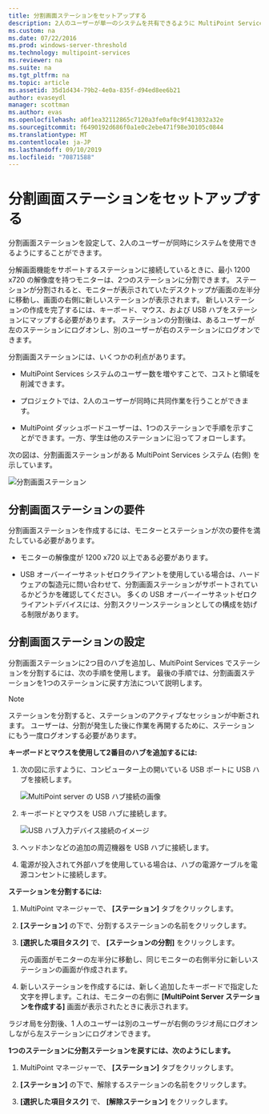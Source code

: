 ```yaml
---
title: 分割画面ステーションをセットアップする
description: 2人のユーザーが単一のシステムを共有できるように MultiPoint Services を設定する方法について説明します。
ms.custom: na
ms.date: 07/22/2016
ms.prod: windows-server-threshold
ms.technology: multipoint-services
ms.reviewer: na
ms.suite: na
ms.tgt_pltfrm: na
ms.topic: article
ms.assetid: 35d1d434-79b2-4e0a-835f-d94ed8ee6b21
author: evaseydl
manager: scottman
ms.author: evas
ms.openlocfilehash: a0f1ea32112865c7120a3fe0af0c9f413032a32e
ms.sourcegitcommit: f6490192d686f0a1e0c2ebe471f98e30105c0844
ms.translationtype: MT
ms.contentlocale: ja-JP
ms.lasthandoff: 09/10/2019
ms.locfileid: "70871588"
---
```

# <a name="set-up-a-split-screen-station"></a>分割画面ステーションをセットアップする
分割画面ステーションを設定して、2人のユーザーが同時にシステムを使用できるようにすることができます。

分解画面機能をサポートするステーションに接続しているときに、最小 1200 x720 の解像度を持つモニターは、2つのステーションに分割できます。 ステーションが分割されると、モニターが表示されていたデスクトップが画面の左半分に移動し、画面の右側に新しいステーションが表示されます。 新しいステーションの作成を完了するには、キーボード、マウス、および USB ハブをステーションにマップする必要があります。 ステーションの分割後は、あるユーザーが左のステーションにログオンし、別のユーザーが右のステーションにログオンできます。  
  
分割画面ステーションには、いくつかの利点があります。  
  
-   MultiPoint Services システムのユーザー数を増やすことで、コストと領域を削減できます。  
  
-   プロジェクトでは、2人のユーザーが同時に共同作業を行うことができます。  
  
-   MultiPoint ダッシュボードユーザーは、1つのステーションで手順を示すことができます。一方、学生は他のステーションに沿ってフォローします。  
  
次の図は、分割画面ステーションがある MultiPoint Services システム (右側) を示しています。  
  
![分割画面ステーション](./media/WMS_diagram3.gif)  
   
## <a name="requirements-for-a-split-screen-station"></a>分割画面ステーションの要件  
分割画面ステーションを作成するには、モニターとステーションが次の要件を満たしている必要があります。  
  
-   モニターの解像度が 1200 x720 以上である必要があります。  
  
-   USB オーバーイーサネットゼロクライアントを使用している場合は、ハードウェアの製造元に問い合わせて、分割画面ステーションがサポートされているかどうかを確認してください。 多くの USB オーバーイーサネットゼロクライアントデバイスには、分割スクリーンステーションとしての構成を妨げる制限があります。  
  
## <a name="setting-up-a-split-screen-station"></a>分割画面ステーションの設定  
分割画面ステーションに2つ目のハブを追加し、MultiPoint Services でステーションを分割するには、次の手順を使用します。 最後の手順では、分割画面ステーションを1つのステーションに戻す方法について説明します。  
  
> [!NOTE]  
> ステーションを分割すると、ステーションのアクティブなセッションが中断されます。 ユーザーは、分割が発生した後に作業を再開するために、ステーションにもう一度ログオンする必要があります。  
  
**キーボードとマウスを使用して2番目のハブを追加するには:**  
  
1.  次の図に示すように、コンピューター上の開いている USB ポートに USB ハブを接続します。  
  
    ![MultiPoint server の USB ハブ接続の画像](./media/WMSUSBHubConnection.gif)  
  
2.  キーボードとマウスを USB ハブに接続します。  
  
    ![USB ハブ入力デバイス接続のイメージ](./media/WMSUSBDeviceConnection.gif)  
  
3.  ヘッドホンなどの追加の周辺機器を USB ハブに接続します。  
  
4.  電源が投入されて外部ハブを使用している場合は、ハブの電源ケーブルを電源コンセントに接続します。  
  
**ステーションを分割するには:**  
  
1.  MultiPoint マネージャーで、 **[ステーション]** タブをクリックします。  
  
2.  **[ステーション]** の下で、分割するステーションの名前をクリックします。  
  
3.  **[選択した項目タスク]** で、 **[ステーションの分割]** をクリックします。  
  
    元の画面がモニターの左半分に移動し、同じモニターの右側半分に新しいステーションの画面が作成されます。  
  
4.  新しいステーションを作成するには、新しく追加したキーボードで指定した文字を押します。これは、モニターの右側に **[MultiPoint Server ステーションを作成する]** 画面が表示されたときに表示されます。  
  
ラジオ局を分割後、1 人のユーザーは別のユーザーが右側のラジオ局にログオンしながら左ステーションにログオンできます。  
  
**1つのステーションに分割ステーションを戻すには、次のようにします。**  
  
1.  MultiPoint マネージャーで、 **[ステーション]** タブをクリックします。  
  
2.  **[ステーション]** の下で、解除するステーションの名前をクリックします。  
  
3.  **[選択した項目タスク]** で、 **[解除ステーション]** をクリックします。